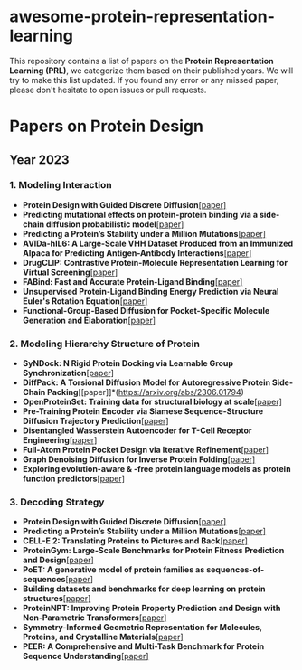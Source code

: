 # awesome-protein-representation-learning

This repository contains a list of papers on the **Protein Representation Learning (PRL)**, we categorize them based on their published years. We will try to make this list updated. If you found any error or any missed paper, please don't hesitate to open issues or pull requests.


# Papers on Protein Design

## Year 2023

### 1. Modeling Interaction

- **Protein Design with Guided Discrete Diffusion**[[paper]](https://arxiv.org/abs/2305.20009)
- **Predicting mutational effects on protein-protein binding via a side-chain diffusion probabilistic model**[[paper]](https://arxiv.org/abs/2310.19849)
- **Predicting a Protein’s Stability under a Million Mutations**[[paper]](https://arxiv.org/pdf/2310.12979)
- **AVIDa-hIL6: A Large-Scale VHH Dataset Produced from an Immunized Alpaca for Predicting Antigen-Antibody Interactions**[[paper]](https://arxiv.org/abs/2306.03329)
- **DrugCLIP: Contrastive Protein-Molecule Representation Learning for Virtual Screening**[[paper]](https://arxiv.org/abs/2310.06367)
- **FABind: Fast and Accurate Protein-Ligand Binding**[[paper]](https://arxiv.org/abs/2310.06763)
- **Unsupervised Protein-Ligand Binding Energy Prediction via Neural Euler's Rotation Equation**[[paper]](https://arxiv.org/abs/2301.10814)
- **Functional-Group-Based Diffusion for Pocket-Specific Molecule Generation and Elaboration**[[paper]](https://arxiv.org/abs/2306.13769)
  

### 2. Modeling Hierarchy Structure of Protein

- **SyNDock: N Rigid Protein Docking via Learnable Group Synchronization**[[paper]](https://arxiv.org/abs/2305.15156)
- **DiffPack: A Torsional Diffusion Model for Autoregressive Protein Side-Chain Packing**[[paper]]*(https://arxiv.org/abs/2306.01794)
- **OpenProteinSet: Training data for structural biology at scale**[[paper]](https://arxiv.org/abs/2308.05326)
- **Pre-Training Protein Encoder via Siamese Sequence-Structure Diffusion Trajectory Prediction**[[paper]](https://arxiv.org/abs/2301.12068)
- **Disentangled Wasserstein Autoencoder for T-Cell Receptor Engineering**[[paper]](https://arxiv.org/abs/2210.08171)
- **Full-Atom Protein Pocket Design via Iterative Refinement**[[paper]](https://arxiv.org/abs/2310.02553)
- **Graph Denoising Diffusion for Inverse Protein Folding**[[paper]](https://arxiv.org/abs/2306.16819)
- **Exploring evolution-aware & -free protein language models as protein function predictors**[[paper]](https://arxiv.org/abs/2206.06583)
  

### 3. Decoding Strategy

- **Protein Design with Guided Discrete Diffusion**[[paper]](https://arxiv.org/abs/2305.20009)
- **Predicting a Protein’s Stability under a Million Mutations**[[paper]](https://arxiv.org/pdf/2310.12979)
- **CELL-E 2: Translating Proteins to Pictures and Back**[[paper]](https://www.biorxiv.org/content/10.1101/2023.10.05.561066v1)
- **ProteinGym: Large-Scale Benchmarks for Protein Fitness Prediction and Design**[[paper]](https://proceedings.neurips.cc/paper_files/paper/2023/file/cac723e5ff29f65e3fcbb0739ae91bee-Paper-Datasets_and_Benchmarks.pdf)
- **PoET: A generative model of protein families as sequences-of-sequences**[[paper]](https://arxiv.org/abs/2306.06156)
- **Building datasets and benchmarks for deep learning on protein structures**[[paper]](https://openreview.net/pdf?id=27vPcG4vKV)
- **ProteinNPT: Improving Protein Property Prediction and Design with Non-Parametric Transformers**[[paper]](https://openreview.net/forum?id=AwzbQVuDBk)
- **Symmetry-Informed Geometric Representation for Molecules, Proteins, and Crystalline Materials**[[paper]](https://arxiv.org/abs/2306.09375)
- **PEER: A Comprehensive and Multi-Task Benchmark for Protein Sequence Understanding**[[paper]](https://arxiv.org/abs/2206.02096)


